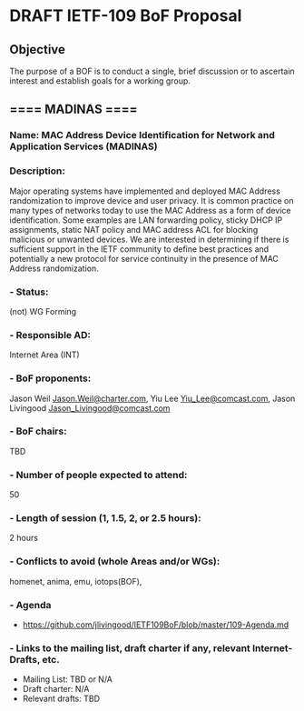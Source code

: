 # DRAFT IETF-109 BoF Proposal

## Objective

The purpose of a BOF is to conduct a single, brief discussion or to ascertain interest and establish goals for a working group. 

## ==== MADINAS ====

### Name: MAC Address Device Identification for Network and Application Services (MADINAS)

### Description: 
Major operating systems have implemented and deployed MAC Address randomization to improve device and user privacy. It is common practice on many types of networks today to use the  MAC Address as a form of device identification. Some examples are LAN forwarding policy, sticky DHCP IP assignments, static NAT policy and MAC address ACL for blocking malicious or unwanted devices. We are interested in determining if there is sufficient support in the IETF community to define best practices and potentially a new protocol for service continuity in the presence of MAC Address randomization.

### - Status: 
(not) WG Forming
### - Responsible AD: 
Internet Area (INT)
### - BoF proponents: 
Jason Weil <Jason.Weil@charter.com>, Yiu Lee <Yiu_Lee@comcast.com>, Jason Livingood <Jason_Livingood@comcast.com>
### - BoF chairs: 
TBD
### - Number of people expected to attend: 
50
### - Length of session (1, 1.5, 2, or 2.5 hours): 
2 hours
### - Conflicts to avoid (whole Areas and/or WGs): 
homenet, anima, emu, iotops(BOF), 

### - Agenda
   - https://github.com/jlivingood/IETF109BoF/blob/master/109-Agenda.md
### - Links to the mailing list, draft charter if any, relevant Internet-Drafts, etc.
   - Mailing List: TBD or N/A
   - Draft charter: N/A
   - Relevant drafts: TBD
